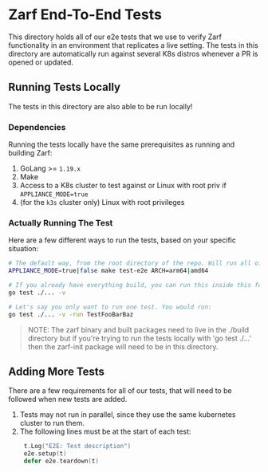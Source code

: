 # Zarf End-To-End Tests

This directory holds all of our e2e tests that we use to verify Zarf functionality in an environment that replicates a live setting. The tests in this directory are automatically run against several K8s distros whenever a PR is opened or updated.

## Running Tests Locally
The tests in this directory are also able to be run locally!

### Dependencies
Running the tests locally have the same prerequisites as running and building Zarf:
 1. GoLang >= `1.19.x`
 2. Make
 3. Access to a K8s cluster to test against or Linux with root priv if `APPLIANCE_MODE=true`
 4. (for the `k3s` cluster only) Linux with root privileges

### Actually Running The Test
Here are a few different ways to run the tests, based on your specific situation:

``` bash
# The default way, from the root directory of the repo. Will run all of the tests against your chosen k8s distro. Will automatically build any binary dependencies that don't already exist.
APPLIANCE_MODE=true|false make test-e2e ARCH=arm64|amd64

# If you already have everything build, you can run this inside this folder. This lets you customize the test run.
go test ./... -v

# Let's say you only want to run one test. You would run:
go test ./... -v -run TestFooBarBaz
```

> NOTE: The zarf binary and built packages need to live in the ./build directory but if you're trying to run the tests locally with 'go test ./...' then the zarf-init package will need to be in this directory.

## Adding More Tests
There are a few requirements for all of our tests, that will need to be followed when new tests are added.

1. Tests may not run in parallel, since they use the same kubernetes cluster to run them.
2. The following lines must be at the start of each test:
   ```go
    t.Log("E2E: Test description")
	e2e.setup(t)
	defer e2e.teardown(t)
    ```
